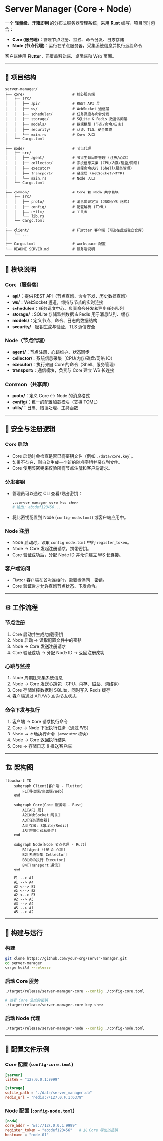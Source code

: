 # Server Manager (Core + Node)

一个 **轻量级、开箱即用** 的分布式服务器管理系统，采用 **Rust** 编写。项目同时包含：

* **Core (服务端)**：管理节点注册、监控、命令分发、日志存储
* **Node (节点代理)**：运行在节点服务器，采集系统信息并执行远程命令

客户端使用 **Flutter**，可覆盖移动端、桌面端和 Web 页面。

---

## 📂 项目结构

```
server-manager/
├── core/                      # 核心服务端
│   ├── src/
│   │   ├── api/               # REST API 层
│   │   ├── ws/                # WebSocket 通信层
│   │   ├── scheduler/         # 任务调度与命令分发
│   │   ├── storage/           # SQLite & Redis 数据访问层
│   │   ├── models/            # 数据模型 (节点/命令/日志)
│   │   ├── security/          # 认证、TLS、安全策略
│   │   └── main.rs            # Core 入口
│   └── Cargo.toml
│
├── node/                      # 节点代理
│   ├── src/
│   │   ├── agent/             # 节点生命周期管理 (注册/心跳)
│   │   ├── collector/         # 系统信息采集 (CPU/内存/磁盘/网络)
│   │   ├── executor/          # 远程命令执行 (Shell/服务管理)
│   │   ├── transport/         # 通信层 (WebSocket/HTTP)
│   │   └── main.rs            # Node 入口
│   └── Cargo.toml
│
├── common/                    # Core 和 Node 共享模块
│   ├── src/
│   │   ├── proto/             # 消息协议定义 (JSON/WS 格式)
│   │   ├── config/            # 配置解析 (TOML)
│   │   ├── utils/             # 工具库
│   │   └── lib.rs
│   └── Cargo.toml
│
├── client/                    # Flutter 客户端 (可选在此或独立仓库)
│   └── ...
│
├── Cargo.toml                 # workspace 配置
└── README_SERVER.md           # 服务端说明
```

---

## 🧩 模块说明

### Core（服务端）

* **api/**：提供 REST API（节点查询、命令下发、历史数据查询）
* **ws/**：WebSocket 通道，维持与节点的实时连接
* **scheduler/**：任务调度中心，负责命令分发和异步任务队列
* **storage/**：SQLite 存储监控数据 & Redis 用于消息队列、缓存
* **models/**：定义节点、命令、日志的数据结构
* **security/**：密钥生成与验证、TLS 通信安全

### Node（节点代理）

* **agent/**：节点注册、心跳维护、状态同步
* **collector/**：系统信息采集（CPU/内存/磁盘/网络 IO）
* **executor/**：执行来自 Core 的命令（Shell、服务管理）
* **transport/**：通信模块，负责与 Core 建立 WS 长连接

### Common（共享库）

* **proto/**：定义 Core <-> Node 的消息格式
* **config/**：统一的配置加载模块（支持 TOML）
* **utils/**：日志、错误处理、工具函数

---

## 🔑 安全与注册逻辑

### Core 启动

* Core 启动时会检查是否已有密钥文件（例如 `./data/core.key`）。
* 如果不存在，则自动生成一个新的随机密钥并保存到文件。
* Core 使用该密钥来校验所有节点注册和客户端请求。

### 分发密钥

* 管理员可以通过 CLI 查看/导出密钥：

  ```bash
  ./server-manager-core key show
  # 输出: abcdef123456...
  ```
* 将此密钥配置到 Node (`config-node.toml`) 或客户端应用中。

### Node 注册

* Node 启动时，读取 `config-node.toml` 中的 `register_token`。
* Node → Core 发起注册请求，携带密钥。
* Core 验证成功后，分配 Node ID 并允许建立 WS 长连接。

### 客户端访问

* Flutter 客户端在首次连接时，需要提供同一密钥。
* Core 验证后才允许查询节点状态、下发命令。

---

## ⚙️ 工作流程

### 节点注册

1. Core 启动并生成/加载密钥
2. Node 启动 → 读取配置文件中的密钥
3. Node → Core 发送注册请求
4. Core 验证成功 → 分配 Node ID → 返回注册成功

### 心跳与监控

1. Node 周期性采集系统信息
2. Node → Core 发送心跳包（CPU、内存、磁盘、网络等）
3. Core 存储监控数据到 SQLite，同时写入 Redis 缓存
4. 客户端通过 API/WS 查询节点状态

### 命令下发与执行

1. 客户端 → Core 请求执行命令
2. Core → Node 下发执行任务（通过 WS）
3. Node → 本地执行命令（executor 模块）
4. Node → Core 返回执行结果
5. Core → 存储日志 & 推送客户端

---

## 🏗 架构图

```mermaid
flowchart TD
    subgraph Client[客户端 - Flutter]
        F1[移动端/桌面端/Web]
    end

    subgraph Core[Core 服务端 - Rust]
        A1[API 层]
        A2[WebSocket 网关]
        A3[任务调度器]
        A4[存储: SQLite/Redis]
        A5[密钥生成与验证]
    end

    subgraph Node[Node 节点代理 - Rust]
        B1[Agent 注册 & 心跳]
        B2[系统采集 Collector]
        B3[命令执行 Executor]
        B4[Transport 通信]
    end

    F1 --> A1
    A1 --> A4
    A2 <--> B1
    A2 <--> B2
    A2 <--> B3
    A2 --> A3
    A3 --> A4
    A5 --> A1
    A5 --> A2
```

---

## 🔨 构建与运行

### 构建

```bash
git clone https://github.com/your-org/server-manager.git
cd server-manager
cargo build --release
```

### 启动 Core 服务

```bash
./target/release/server-manager-core --config ./config-core.toml

# 查看 Core 生成的密钥
./target/release/server-manager-core key show
```

### 启动 Node 代理

```bash
./target/release/server-manager-node --config ./config-node.toml
```

---

## 📑 配置文件示例

### Core 配置 (`config-core.toml`)

```toml
[server]
listen = "127.0.0.1:9999"

[storage]
sqlite_path = "./data/server_manager.db"
redis_url = "redis://127.0.0.1:6379"
```

### Node 配置 (`config-node.toml`)

```toml
[node]
core_addr = "ws://127.0.0.1:9999"
register_token = "abcdef123456"   # 从 Core 导出的密钥
hostname = "node-01"
```
